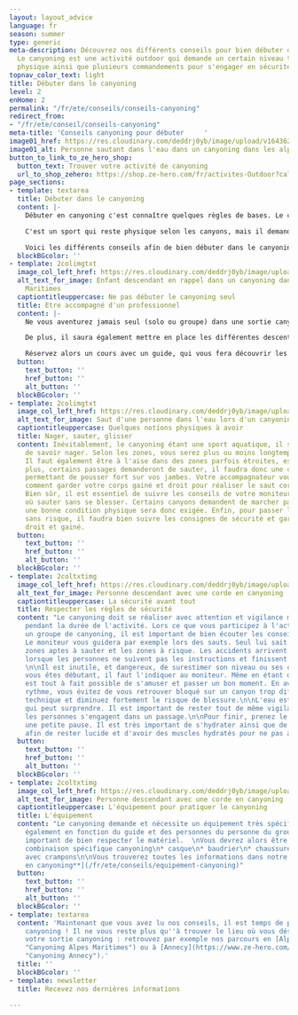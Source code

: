 ```yaml
---
layout: layout_advice
language: fr
season: summer
type: generic
meta-description: Découvrez nos différents conseils pour bien débuter dans le canyoning.
  Le canyoning est une activité outdoor qui demande un certain niveau technique et
  physique ainsi que plusieurs commandements pour s'engager en sécurité.
topnav_color_text: light
title: Débuter dans le canyoning
level: 2
enHome: 2
permalink: "/fr/ete/conseils/conseils-canyoning"
redirect_from:
- "/fr/ete/conseil/conseils-canyoning"
meta-title: 'Conseils canyoning pour débuter     '
image01_href: https://res.cloudinary.com/deddrj0yb/image/upload/v1643629416/website/Canyoning%2006/GPTempDownload_2_o77y31.jpg
image01_alt: Personne sautant dans l'eau dans un canyoning dans les alpes maritimes
button_to_link_to_ze_hero_shop:
  button_text: Trouver votre activité de canyoning
  url_to_shop_zehero: https://shop.ze-hero.com/fr/activites-Outdoor?calessonstype=all&catypegenderlistsummer=all&calessonsactivitytype=Canyoning&start-date=
page_sections:
- template: textarea
  title: Débuter dans le canyoning
  content: |-
    Débuter en canyoning c'est connaître quelques règles de bases. Le canyoning est un sport de sensation qui permet de vivre une expérience outdoor incroyable dans des lieux sauvages façonnés par la montagne. Pour toutes les personnes désirant se livrer à des sensations fortes, c'est l'activité parfaite. Un sport sensationnel qui permet de vivre un moment de partage en groupe dans des cadres naturels et uniques.

    C'est un sport qui reste physique selon les canyons, mais il demande des connaissances techniques importantes ainsi qu'une bonne connaissance du milieu naturel si vous êtes en autonomie. Il est donc primordial d'avoir quelques bases  pour s'aventurer dans les canyons. En effet, cette activité loisir peut rapidement devenir dangereuse.

    Voici les différents conseils afin de bien débuter dans le canyoning :
  blockBGcolor: ''
- template: 2colimgtxt
  image_col_left_href: https://res.cloudinary.com/deddrj0yb/image/upload/v1643629416/website/Canyoning%2006/IMG_2438_y5voyg.jpg
  alt_text_for_image: Enfant descendant en rappel dans un canyoning dans les Alpes
    Maritimes
  captiontitleuppercase: Ne pas débuter le canyoning seul
  title: Etre accompagné d'un professionnel
  content: |-
    Ne vous aventurez jamais seul (solo ou groupe) dans une sortie canyoning si vous êtes débutant(s) et qu'aucune personne ne maitrise la discipline. Pour débuter en canyoning, vous devez être accompagné d'un professionnel. Un professionnel possèdera toutes les connaissances importantes du lieu et du canyon. Il saura donc où passer, les zones à risques, à quel endroit sauter, où glisser etc. S'embarquer dans un canyon sans le connaître, c'est prendre le risque de se blesser en sautant au mauvais endroit, se bloquer dans un voie non praticable... Un accompagnateur professionnel évitera tout risque inutile pour vous garantir une belle sortie.

    De plus, il saura également mettre en place les différentes descentes en rappels, tyroliennes et les autres aspects techniques du canyoning. Ceci est la 1ère règle très importante afin d'avoir le maximum de sécurité pour vous et pour les autres si vous êtes en groupe.

    Réservez alors un cours avec un guide, qui vous fera découvrir les joies de cette discipline. Il pourra également vous apprendre quelques notions clés essentielles à la pratique. Il pourra également vous indiquer les différents canyons faciles d'accès, pouvant parfois être suivi en randonnée aquatique.
  button:
    text_button: ''
    href_button: ''
    alt_button: ''
  blockBGcolor: ''
- template: 2colimgtxt
  image_col_left_href: https://res.cloudinary.com/deddrj0yb/image/upload/v1643629416/website/Canyoning%2006/GPTempDownload_2_o77y31.jpg
  alt_text_for_image: Saut d'une personne dans l'eau lors d'un canyoning
  captiontitleuppercase: Quelques notions physiques à avoir
  title: Nager, sauter, glisser
  content: Inévitablement, le canyoning étant une sport aquatique, il sera nécessaire
    de savoir nager. Selon les zones, vous serez plus ou moins longtemps dans l'eau.
    Il faut également être à l'aise dans des zones parfois étroites, escarpées. De
    plus, certains passages demanderont de sauter, il faudra donc une condition physique
    permettant de pousser fort sur vos jambes. Votre accompagnateur vous expliquera
    comment garder votre corps gainé et droit pour réaliser le saut correctement.
    Bien sûr, il est essentiel de suivre les conseils de votre moniteur pour savoir
    où sauter sans se blesser. Certains canyons demandent de marcher parfois longtemps,
    une bonne condition physique sera donc exigée. Enfin, pour passer les toboggans
    sans risque, il faudra bien suivre les consignes de sécurité et garder son corps
    droit et gainé.
  button:
    text_button: ''
    href_button: ''
    alt_button: ''
  blockBGcolor: ''
- template: 2coltxtimg
  image_col_left_href: https://res.cloudinary.com/deddrj0yb/image/upload/v1643730311/website/Canyoning%2006/IMG_6342_nrdlmr.jpg
  alt_text_for_image: Personne descendant avec une corde en canyoning
  captiontitleuppercase: La sécurité avant tout
  title: Respecter les règles de sécurité
  content: "Le canyoning doit se réaliser avec attention et vigilance même si on s'amuse
    pendant la durée de l'activité. Lors ce que vous participez à l'activité avec
    un groupe de canyoning, il est important de bien écouter les conseils du moniteur.
    Le moniteur vous guidera par exemple lors des sauts. Seul lui sait où sont les
    zones aptes à sauter et les zones à risque. Les accidents arrivent majoritairement
    lorsque les personnes ne suivent pas les instructions et finissent par se blesser.
    \n\nIl est inutile, et dangereux, de surestimer son niveau ou ses capacités. Si
    vous êtes débutant, il faut l'indiquer au moniteur. Même en étant débutant il
    est tout à fait possible de s'amuser et passer un bon moment. En avançant à votre
    rythme, vous évitez de vous retrouver bloqué sur un canyon trop difficile, trop
    technique et diminuez fortement le risque de blessure.\n\nL'eau est un élément
    qui peut surprendre. Il est important de rester tout de même vigilant lorsque
    les personnes s'engagent dans un passage.\n\nPour finir, prenez le temps de faire
    une petite pause. Il est très important de s'hydrater ainsi que de s'alimenter
    afin de rester lucide et d'avoir des muscles hydratés pour ne pas avoir des crampes."
  button:
    text_button: ''
    href_button: ''
    alt_button: ''
  blockBGcolor: ''
- template: 2coltxtimg
  image_col_left_href: https://res.cloudinary.com/deddrj0yb/image/upload/v1650029604/website/Canyoning%2006/GPTempDownload2.jpg
  alt_text_for_image: Personne descendant avec une corde en canyoning
  captiontitleuppercase: L'équipement pour pratiquer le canyoning
  title: L'équipement
  content: "Le canyoning demande et nécessite un équipement très spécifique. Il variera
    également en fonction du guide et des personnes du personne du groupe.  Il est
    important de bien respecter le matériel.  \nVous devrez alors être équipé :\n\n*
    combinaison spécifique canyoning\n* casque\n* baudrier\n* chaussures de sport
    avec crampons\n\nVous trouverez toutes les informations dans notre page : [**S'équiper
    en canyoning**](/fr/ete/conseils/equipement-canyoning)"
  button:
    text_button: ''
    href_button: ''
    alt_button: ''
  blockBGcolor: ''
- template: textarea
  content: 'Maintenant que vous avez lu nos conseils, il est temps de profiter du
    canyoning ! Il ne vous reste plus qu''à trouver le lieu où vous désirez faire
    votre sortie canyoning : retrouvez par exemple nos parcours en [Alpes maritimes](https://www.ze-hero.com/fr/ete/activite/canyoning-alpes-maritimes
    "Canyoning Alpes Maritimes") ou à [Annecy](https://www.ze-hero.com/fr/ete/activite/canyoning-annecy
    "Canyoning Annecy").'
  title: ''
  blockBGcolor: ''
- template: newsletter
  title: Recevez nos dernières informations

---
```

